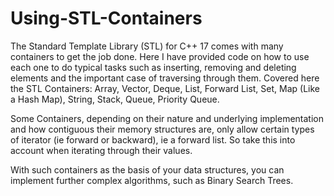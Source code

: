 # Using-STL-Containers

The Standard Template Library (STL) for C++ 17 comes with many containers to get the job done. Here I have provided code on how to use each one to do typical tasks such as inserting, removing and deleting elements and the important case of traversing through them. Covered here the STL Containers: Array, Vector, Deque, List, Forward List, Set, Map (Like a Hash Map), String, Stack, Queue, Priority Queue.

Some Containers, depending on their nature and underlying implementation and how contiguous their memory structures are, only allow certain types of iterator (ie forward or backward), ie a forward list. So take this into account when iterating through their values.

With such containers as the basis of your data structures, you can implement further complex algorithms, such as Binary Search Trees.
